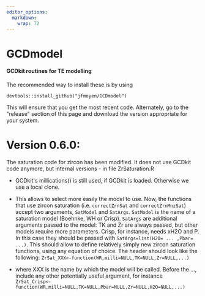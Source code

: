 ```yaml
---
editor_options: 
  markdown: 
    wrap: 72
---
```


# GCDmodel

#### GCDkit routines for TE modelling

The recommended way to install these is by using

`devtools::install_github("jfmoyen/GCDmodel")`

This will ensure that you get the most recent code. Alternately, go to
the "release" section of this page and download the version appropriate
for your system.

# Version 0.6.0: 

The saturation code for zircon has been modified. It does not use GCDkit
code anymore, but internal versions - in file ZrSaturation.R

-   GCDkit's millications() is still used, if GCDkit is loaded.
    Otherwise we use a local clone.

-   This allows to select more easily the model to use. Now, the
    functions that use zircon saturation (i.e. `correctZrnSat` and
    `correctZrnMnzSat`) accept two arguments, `SatModel` and `SatArgs`.
    `SatModel` is the name of a saturation model (Boehnke, WH or Crisp).
    `SatArgs` are additional arguments passed to the model: TK and Zr
    are always passed, but other models require more parameters. Crisp,
    for instance, needs xH2O and P. In this case they should be passed
    with `SatArgs=list(H2O= ... ,Pbar= ...)`. This should allow to
    define relatively simply new zircon saturation functions, using any
    equation of choice. The header should look like the following:
    `ZrSat_XXX<-function(WR,milli=NULL,TK=NULL,Zr=NULL,...)`

-   where XXX is the name by which the model will be called. Before the
    ..., include any other potentially useful argument, for instance
    `ZrSat_Crisp<-function(WR,milli=NULL,TK=NULL,Pbar=NULL,Zr=NULL,H2O=NULL,...)`
